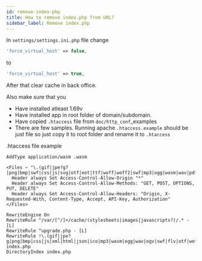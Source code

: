 ```yaml
---
id: remove-index-php
title: How to remove index.php from URL?
sidebar_label: Remove index.php
---
```


In `settings/settings.ini.php` file change
```php
'force_virtual_host' => false,
```
to
```php
'force_virtual_host' => true,
```

After that clear cache in back office.

Also make sure that you

* Have installed atleast 1.69v
* Have installed app in root folder of domain/subdomain.
* Have copied `.htaccess` file from `doc/http_conf`_examples
* There are few samples. Running apache `.htaccess.example` should be just file so just copy it to root folder and rename it to `.htaccess`

.htaccess file example

```apacheconfig
AddType application/wasm .wasm

<Files ~ "\.(gif|jpe?g?|png|bmp|swf|css|js|svg|otf|eot|ttf|woff|woff2|swf|mp3|ogg|wasm|wav|pdf|ico|txt)$">
  Header always Set Access-Control-Allow-Origin "*"
  Header always Set Access-Control-Allow-Methods: "GET, POST, OPTIONS, PUT, DELETE"
  Header always Set Access-Control-Allow-Headers: "Origin, X-Requested-With, Content-Type, Accept, API-Key, Authorization"
</Files>

RewriteEngine On
RewriteRule ^/var/[^/]+/cache/(stylesheets|images|javascripts?)/.* - [L]
RewriteRule ^upgrade.php - [L]
RewriteRule !\.(gif|jpe?g|png|bmp|css|js|xml|html|json|ico|mp3|wasm|ogg|wav|ogv|swf|flv|otf|woff2|woff|eot|ttf)|var(.+)storage.pdf(.+)\.pdf$ index.php
DirectoryIndex index.php
```
